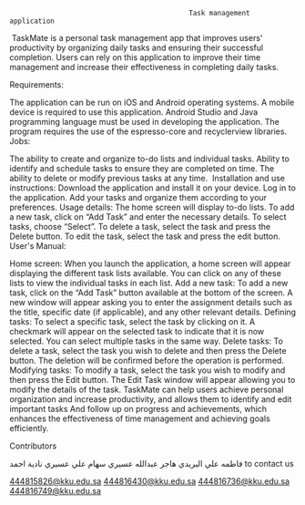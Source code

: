 
                                                Task management application
‎ TaskMate is a personal task management app that improves users' productivity by organizing daily tasks and ensuring their successful completion. Users can rely on this application to improve their time management and increase their effectiveness in completing daily tasks.

Requirements:

The application can be run on iOS and Android operating systems.
A mobile device is required to use this application.
Android Studio and Java programming language must be used in developing the application.
The program requires the use of the espresso-core and recyclerview libraries.
Jobs:

The ability to create and organize to-do lists and individual tasks.
Ability to identify and schedule tasks to ensure they are completed on time.
The ability to delete or modify previous tasks at any time. ‎ Installation and use instructions:
Download the application and install it on your device.
Log in to the application.
Add your tasks and organize them according to your preferences.
Usage details:
The home screen will display to-do lists.
To add a new task, click on “Add Task” and enter the necessary details.
To select tasks, choose “Select”.
To delete a task, select the task and press the Delete button.
To edit the task, select the task and press the edit button.
User's Manual:

Home screen: When you launch the application, a home screen will appear displaying the different task lists available. You can click on any of these lists to view the individual tasks in each list.
Add a new task:
To add a new task, click on the “Add Task” button available at the bottom of the screen. A new window will appear asking you to enter the assignment details such as the title, specific date (if applicable), and any other relevant details.
Defining tasks:
To select a specific task, select the task by clicking on it. A checkmark will appear on the selected task to indicate that it is now selected. You can select multiple tasks in the same way.
Delete tasks:
To delete a task, select the task you wish to delete and then press the Delete button. The deletion will be confirmed before the operation is performed.
Modifying tasks:
To modify a task, select the task you wish to modify and then press the Edit button. The Edit Task window will appear allowing you to modify the details of the task.
TaskMate can help users achieve personal organization and increase productivity, and allows them to identify and edit important tasks And follow up on progress and achievements, which enhances the effectiveness of time management and achieving goals efficiently.

Contributors

فاطمه علي البريدي
هاجر عبدالله عسيري
سهام علي عسيري
نادية احمد
to contact us

444815826@kku.edu.sa
444816430@kku.edu.sa
444816736@kku.edu.sa
444816749@kku.edu.sa
